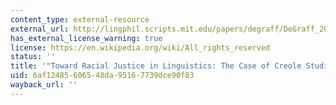```yaml
---
content_type: external-resource
external_url: http://lingphil.scripts.mit.edu/papers/degraff/DeGraff_2020_Racial_justice_in_Ceole%20studies.pdf
has_external_license_warning: true
license: https://en.wikipedia.org/wiki/All_rights_reserved
status: ''
title: '"Toward Racial Justice in Linguistics: The Case of Creole Studies" (PDF)'
uid: 6af12485-6065-48da-9516-7739dce90f83
wayback_url: ''
---
```

